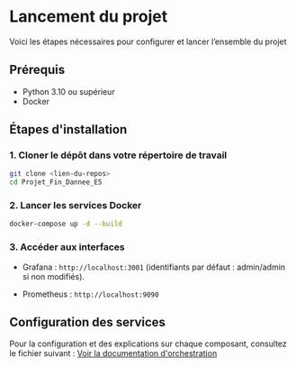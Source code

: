 # Lancement du projet

Voici les étapes nécessaires pour configurer et lancer l’ensemble du projet 



## Prérequis

- Python 3.10 ou supérieur
- Docker



## Étapes d'installation


### 1. Cloner le dépôt dans votre répertoire de travail
```bash
git clone <lien-du-repos>
cd Projet_Fin_Dannee_E5
```

### 2. Lancer les services Docker
```bash
docker-compose up -d --build
```

### 3. Accéder aux interfaces

* Grafana : `http://localhost:3001` (identifiants par défaut : admin/admin si non modifiés).

* Prometheus : `http://localhost:9090`



## Configuration des services


Pour la configuration et des explications sur chaque composant, consultez le fichier suivant : [Voir la documentation d'orchestration](orchestration.md)
